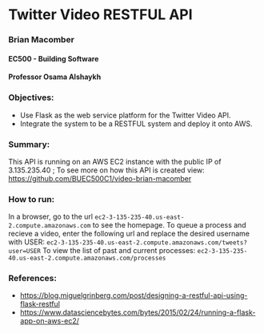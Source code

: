 # Twitter Video RESTFUL API

### Brian Macomber
#### EC500 - Building Software
#### Professor Osama Alshaykh

### Objectives:
- Use Flask as the web service platform for the Twitter Video API.
- Integrate the system to be a RESTFUL system and deploy it onto AWS.

### Summary:
This API is running on an AWS EC2 instance with the public IP of 3.135.235.40 ; 
To see more on how this API is created view: https://github.com/BUEC500C1/video-brian-macomber



### How to run:
In a browser, go to the url `ec2-3-135-235-40.us-east-2.compute.amazonaws.com` to see the homepage.
To queue a process and recieve a video, enter the following url and replace the desired username with USER:
`ec2-3-135-235-40.us-east-2.compute.amazonaws.com/tweets?user=USER`
To view the list of past and current processes:
`ec2-3-135-235-40.us-east-2.compute.amazonaws.com/processes`



### References:
- https://blog.miguelgrinberg.com/post/designing-a-restful-api-using-flask-restful
- https://www.datasciencebytes.com/bytes/2015/02/24/running-a-flask-app-on-aws-ec2/
